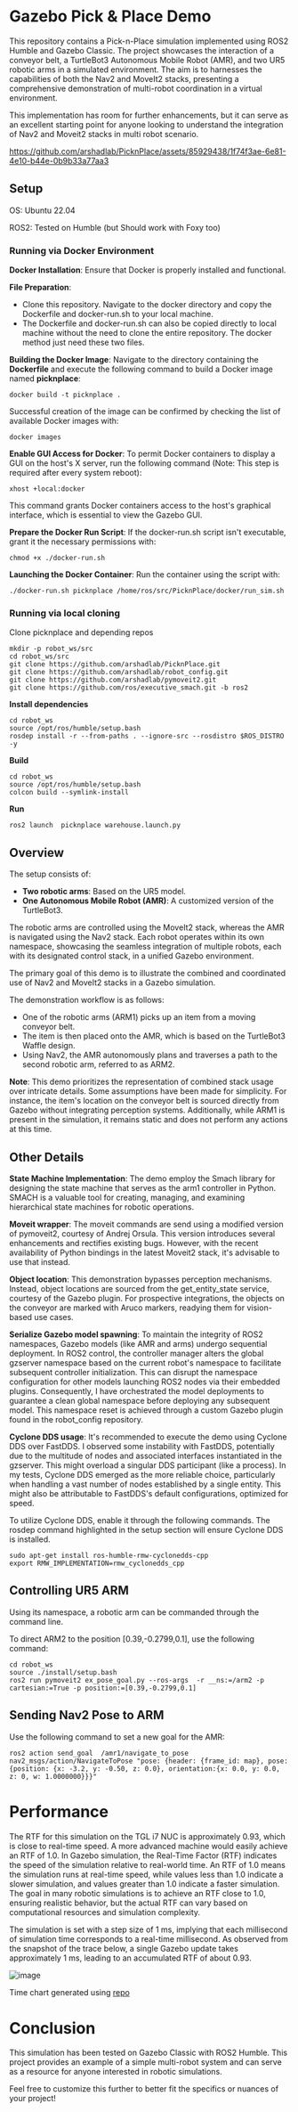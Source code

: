 # Gazebo Pick & Place Demo
This repository contains a Pick-n-Place simulation implemented using ROS2 Humble and Gazebo Classic. The project showcases the interaction of a conveyor belt, a TurtleBot3 Autonomous Mobile Robot (AMR), and two UR5 robotic arms in a simulated environment.  The aim is to harnesses the capabilities of both the Nav2 and MoveIt2 stacks, presenting a comprehensive demonstration of multi-robot coordination in a virtual environment.

This implementation has room for further enhancements, but it can serve as an excellent starting point for anyone looking to understand the integration of Nav2 and Moveit2 stacks in multi robot scenario.

https://github.com/arshadlab/PicknPlace/assets/85929438/1f74f3ae-6e81-4e10-b44e-0b9b33a77aa3

## Setup

OS: Ubuntu 22.04

ROS2: Tested on Humble (but Should work with Foxy too)

### Running via Docker Environment
**Docker Installation**: Ensure that Docker is properly installed and functional.

**File Preparation**:
* Clone this repository. Navigate to the docker directory and copy the Dockerfile and docker-run.sh to your local machine.
* The Dockerfile and docker-run.sh can also be copied directly to local machine without the need to clone the entire repository. The docker method just need these two files.
  
**Building the Docker Image**:
Navigate to the directory containing the **Dockerfile** and execute the following command to build a Docker image named **picknplace**:
```
docker build -t picknplace .
```
Successful creation of the image can be confirmed by checking the list of available Docker images with:
```
docker images
```
**Enable GUI Access for Docker**:
To permit Docker containers to display a GUI on the host's X server, run the following command (Note: This step is required after every system reboot):
```
xhost +local:docker
```
This command grants Docker containers access to the host's graphical interface, which is essential to view the Gazebo GUI.


**Prepare the Docker Run Script**:
If the docker-run.sh script isn't executable, grant it the necessary permissions with:
```
chmod +x ./docker-run.sh
```

**Launching the Docker Container**:
Run the container using the script with:
```
./docker-run.sh picknplace /home/ros/src/PicknPlace/docker/run_sim.sh
```


### Running via local cloning

Clone picknplace and depending repos
   
```
mkdir -p robot_ws/src
cd robot_ws/src
git clone https://github.com/arshadlab/PicknPlace.git
git clone https://github.com/arshadlab/robot_config.git
git clone https://github.com/arshadlab/pymoveit2.git
git clone https://github.com/ros/executive_smach.git -b ros2
```

**Install dependencies**
```
cd robot_ws
source /opt/ros/humble/setup.bash
rosdep install -r --from-paths . --ignore-src --rosdistro $ROS_DISTRO -y
```

**Build**

```
cd robot_ws
source /opt/ros/humble/setup.bash
colcon build --symlink-install
```

**Run**

```
ros2 launch  picknplace warehouse.launch.py
```

## Overview
The setup consists of:

* **Two robotic arms**: Based on the UR5 model.
* **One Autonomous Mobile Robot (AMR)**: A customized version of the TurtleBot3.

The robotic arms are controlled using the MoveIt2 stack, whereas the AMR is navigated using the Nav2 stack. Each robot operates within its own namespace, showcasing the seamless integration of multiple robots, each with its designated control stack, in a unified Gazebo environment.

The primary goal of this demo is to illustrate the combined and coordinated use of Nav2 and MoveIt2 stacks in a Gazebo simulation.

The demonstration workflow is as follows:

* One of the robotic arms (ARM1) picks up an item from a moving conveyor belt.
* The item is then placed onto the AMR, which is based on the TurtleBot3 Waffle design.
* Using Nav2, the AMR autonomously plans and traverses a path to the second robotic arm, referred to as ARM2.

**Note**: This demo prioritizes the representation of combined stack usage over intricate details. Some assumptions have been made for simplicity. For instance, the item's location on the conveyor belt is sourced directly from Gazebo without integrating perception systems. Additionally, while ARM1 is present in the simulation, it remains static and does not perform any actions at this time.

## Other Details
**State Machine Implementation**: The demo employ the Smach library for designing the state machine that serves as the arm1 controller in Python. SMACH is a valuable tool for creating, managing, and examining hierarchical state machines for robotic operations. 

**Moveit wrapper**: The moveit commands are send using a modified version of pymoveit2, courtesy of Andrej Orsula. This version introduces several enhancements and rectifies existing bugs. However, with the recent availability of Python bindings in the latest Moveit2 stack, it's advisable to use that instead.

**Object location**: This demonstration bypasses perception mechanisms. Instead, object locations are sourced from the get_entity_state service, courtesy of the Gazebo plugin. For prospective integrations, the objects on the conveyor are marked with Aruco markers, readying them for vision-based use cases.

**Serialize Gazebo model spawning**: To maintain the integrity of ROS2 namespaces, Gazebo models (like AMR and arms) undergo sequential deployment. In ROS2 control, the controller manager alters the global gzserver namespace based on the current robot's namespace to facilitate subsequent controller initialization. This can disrupt the namespace configuration for other models launching ROS2 nodes via their embedded plugins. Consequently, I have orchestrated the model deployments to guarantee a clean global namespace before deploying any subsequent model. This namespace reset is achieved through a custom Gazebo plugin found in the robot_config repository.

**Cyclone DDS usage**: It's recommended to execute the demo using Cyclone DDS over FastDDS. I observed some instability with FastDDS, potentially due to the multitude of nodes and associated interfaces instantiated in the gzserver. This might overload a singular DDS participant (like a process). In my tests, Cyclone DDS emerged as the more reliable choice, particularly when handling a vast number of nodes established by a single entity. This might also be attributable to FastDDS's default configurations, optimized for speed.

To utilize Cyclone DDS, enable it through the following commands. The rosdep command highlighted in the setup section will ensure Cyclone DDS is installed.

```
sudo apt-get install ros-humble-rmw-cyclonedds-cpp
export RMW_IMPLEMENTATION=rmw_cyclonedds_cpp
```

## Controlling UR5 ARM

Using its namespace, a robotic arm can be commanded through the command line.

To direct ARM2 to the position [0.39,-0.2799,0.1], use the following command:

```
cd robot_ws
source ./install/setup.bash
ros2 run pymoveit2 ex_pose_goal.py --ros-args  -r __ns:=/arm2 -p cartesian:=True -p position:=[0.39,-0.2799,0.1]
```

## Sending Nav2 Pose to ARM
Use the following command to set a new goal for the AMR:

```
ros2 action send_goal  /amr1/navigate_to_pose nav2_msgs/action/NavigateToPose "pose: {header: {frame_id: map}, pose: {position: {x: -3.2, y: -0.50, z: 0.0}, orientation:{x: 0.0, y: 0.0, z: 0, w: 1.0000000}}}"
```

# Performance
The RTF for this simulation on the TGL i7 NUC is approximately 0.93, which is close to real-time speed. A more advanced machine would easily achieve an RTF of 1.0.  In Gazebo simulation, the Real-Time Factor (RTF) indicates the speed of the simulation relative to real-world time. An RTF of 1.0 means the simulation runs at real-time speed, while values less than 1.0 indicate a slower simulation, and values greater than 1.0 indicate a faster simulation. The goal in many robotic simulations is to achieve an RTF close to 1.0, ensuring realistic behavior, but the actual RTF can vary based on computational resources and simulation complexity.

The simulation is set with a step size of 1 ms, implying that each millisecond of simulation time corresponds to a real-time millisecond. As observed from the snapshot of the trace below, a single Gazebo update takes approximately 1 ms, leading to an accumulated RTF of about 0.93.


![image](https://github.com/arshadlab/PicknPlace/assets/85929438/356dc839-7450-4370-af36-c2e95758878f)

Time chart generated using [repo](https://github.com/arshadlab/time_charting_with_perf)

# Conclusion

This simulation has been tested on Gazebo Classic with ROS2 Humble. This project provides an example of a simple multi-robot system and can serve as a resource for anyone interested in robotic simulations.

Feel free to customize this further to better fit the specifics or nuances of your project!
